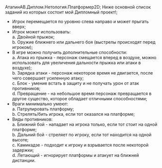АтапинАВ.Диплом.Нетология.Платформер2D;
Ниже основной список заданий из которых состоит мой Дипломный проект!;
- Игрок перемещается по уровню слева направо и может прыгать вверх;											
- Игрок может использовать:											
           a. Двойной прыжок;											
           b. Оружие ближнего или дальнего боя (выстрелы происходят перед игроком);											
- В игре можно получить дополнительные способности:											
            a. Атака из прыжка - персонаж смещается вперед в воздухе, можно использовать для увеличения дальности прыжка или атаки в воздухе);											
            b. Зарядка атаки - персонаж некоторое время не двигается, после чего совершает усиленную атаку;											
            c. Блок - умение встать в защиту и не получать урон от атак противников;											
            d. Превращение - на небольшое время персонаж превращается в другое существо, которое обладает отличными способностями;											
- Враги минимально умеют:											
           a. Патрулировать платформу;											
           b. Стрелять/бить игрока, если тот оказался на платформе;											
- Виды противников:											
           a. Ближний бой - нападает на игрока только, если тот стоит на одной платформе;											
           b. Дальний бой - стреляет по игроку, если тот находится на одной высоте;             											
           c. Камикадзе - подходит к игроку и взрывается после некоторой задержки;											
           d. Летающий - игнорирует платформы и атакует на ближней дистанции.											
